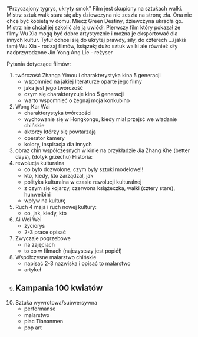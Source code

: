 "Przyczajony tygrys, ukryty smok"
Film jest skupiony na sztukach walki. Mistrz sztuk walk stara się aby dziewczyna nie zeszła na stronę zła. Ona nie chce być kobietą w domu. Miecz Green Destiny, dziewczyna ukradła go. Mistrz nie chciał jej szkolić ale ją uwiódł. Pierwszy film który pokazał że filmy Wu Xia mogą być dobre artystycznie i można je eksportować dla innych kultur. Tytuł odnosi się do ukrytej prawdy, siły, do czterech ...(jakiś tam)
Wu Xia - rodzaj filmów, książek; dużo sztuk walki ale również siły nadprzyrodzone
Jin Yong
Ang Lie - reżyser

Pytania dotyczące filmów:
1. twórczość Zhanga Yimou i charakterystyka kina 5 generacji
	- wspomnieć na jakiej literaturze oparte jego filmy
	- jaka jest jego twórczość
	- czym się charakteryzuje kino 5 generacji
	- warto wspomnieć o żegnaj moja konkubino
2. Wong Kar Wai
	- charakterystyka twórczości
	- wychowanie się w Hongkongu, kiedy miał przejść we władanie chińskie
	- aktorzy którzy się powtarzają
	- operator kamery
	- kolory, inspiracja dla innych
3. obraz chin współczesnych w kinie na przykładzie Jia Zhang Khe (better days), (dotyk grzechu)
 Historia:
 4. rewolucja kulturalna
	 - co było dozwolone, czym były sztuki modelowe!!
	 - kto, kiedy, kto zarządzał, jak
	 - polityka kulturalna w czasie rewolucji kulturalnej
	 - z czym się kojarzy, czerwona książeczka, walki (cztery stare), hunweibini
	 - wpływ na kulturę
 5. Ruch 4 maja i ruch nowej kultury:
	- co, jak, kiedy, kto
 6. Ai Wei Wei
	- życiorys
	- 2-3 prace opisać 
7.  Zwyczaje pogrzebowe
	- na zajęciach
	- to co w filmach (najczystszy jest popiół)
8. Współczesne malarstwo chińskie
	 - napisać 2-3 nazwiska i opisać to malarstwo
	 - artykuł
9. Kampania 100 kwiatów
	- 
10. Sztuka wywrotowa/subwersywna
	- performanse
	- malarstwo
	- plac Tiananmen
	- pop art